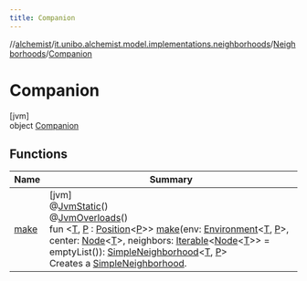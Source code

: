 ```yaml
---
title: Companion
---
```

//[alchemist](../../../../index.html)/[it.unibo.alchemist.model.implementations.neighborhoods](../../index.html)/[Neighborhoods](../index.html)/[Companion](index.html)



# Companion



[jvm]\
object [Companion](index.html)



## Functions


| Name | Summary |
|---|---|
| [make](make.html) | [jvm]<br>@[JvmStatic](https://kotlinlang.org/api/latest/jvm/stdlib/kotlin.jvm/-jvm-static/index.html)()<br>@[JvmOverloads](https://kotlinlang.org/api/latest/jvm/stdlib/kotlin.jvm/-jvm-overloads/index.html)()<br>fun <[T](make.html), [P](make.html) : [Position](../../../it.unibo.alchemist.model.interfaces/-position/index.html)<[P](make.html)>> [make](make.html)(env: [Environment](../../../it.unibo.alchemist.model.interfaces/-environment/index.html)<[T](make.html), [P](make.html)>, center: [Node](../../../it.unibo.alchemist.model.interfaces/-node/index.html)<[T](make.html)>, neighbors: [Iterable](https://kotlinlang.org/api/latest/jvm/stdlib/kotlin.collections/-iterable/index.html)<[Node](../../../it.unibo.alchemist.model.interfaces/-node/index.html)<[T](make.html)>> = emptyList()): [SimpleNeighborhood](../../-simple-neighborhood/index.html)<[T](make.html), [P](make.html)><br>Creates a [SimpleNeighborhood](../../-simple-neighborhood/index.html). |

